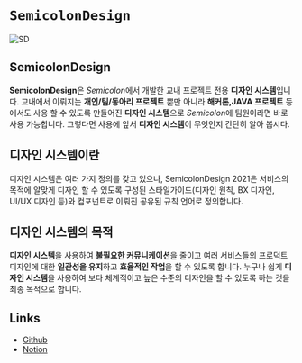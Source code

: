 # ``SemicolonDesign``

![SD](SemicolonDesignCover)

## SemicolonDesign

**SemicolonDesign**은 *Semicolon*에서 개발한 교내 프로젝트 전용 **디자인 시스템**입니다.
교내에서 이뤄지는 **개인/팀/동아리 프로젝트** 뿐만 아니라 **해커톤,JAVA 프로젝트** 등에서도 사용 할 수 있도록 만들어진 **디자인 시스템**으로 *Semicolon*에 팀원이라면 바로 사용 가능합니다. 그렇다면  사용에 앞서 **디자인 시스템**이 무엇인지 간단히 알아 봅시다.

## 디자인 시스템이란

디자인 시스템은 여러 가지 정의를 갖고 있으나, SemicolonDesign 2021은 서비스의 목적에 알맞게 디자인 할 수 있도록 구성된 스타일가이드(디자인 원칙, BX 디자인, UI/UX 디자인 등)와 컴포넌트로 이뤄진 공유된 규칙 언어로 정의합니다.


## 디자인 시스템의 목적

**디자인 시스템**을 사용하여 **불필요한 커뮤니케이션**을 줄이고 여러 서비스들의 프로덕트 디자인에 대한 **일관성을 유지**하고 **효율적인 작업**을 할 수 있도록 합니다. 누구나 쉽게 **디자인 시스템**을 사용하여 보다 체계적이고 높은 수준의 디자인을 할 수 있도록 하는 것을 최종 목적으로 합니다.

## Links

* [Github](https://github.com/semicolondsm/SemicolonDesign_iOS)
* [Notion](https://www.notion.so/semicolon-dsm/Semicolon-Design-2021-e9e23681223a4070bf2ad004541864e8)
